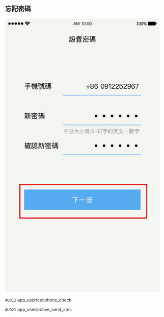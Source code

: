 ## 忘記密碼

![](/圖/忘記密碼.png)

`AU012` app\_user/cellphone\_check

`AU021` app\_user/active\_send\_sms

